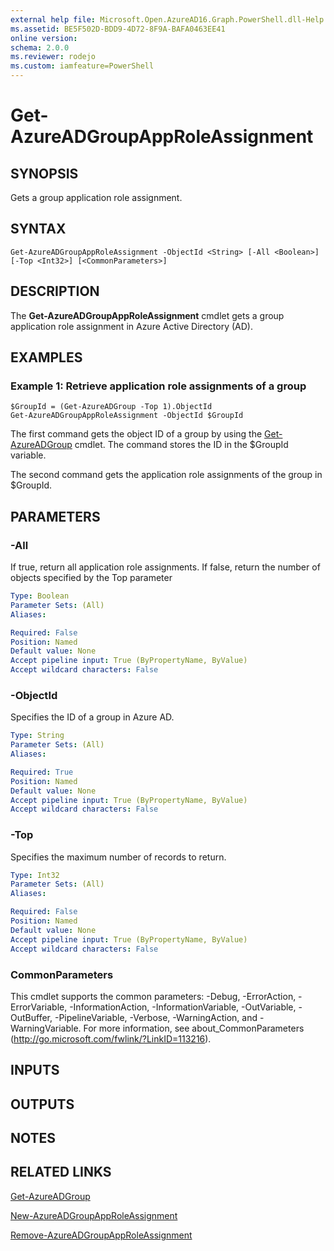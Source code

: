 ```yaml
---
external help file: Microsoft.Open.AzureAD16.Graph.PowerShell.dll-Help.xml
ms.assetid: BE5F502D-BDD9-4D72-8F9A-BAFA0463EE41
online version: 
schema: 2.0.0
ms.reviewer: rodejo
ms.custom: iamfeature=PowerShell
---
```


# Get-AzureADGroupAppRoleAssignment

## SYNOPSIS
Gets a group application role assignment.

## SYNTAX

```
Get-AzureADGroupAppRoleAssignment -ObjectId <String> [-All <Boolean>] [-Top <Int32>] [<CommonParameters>]
```

## DESCRIPTION
The **Get-AzureADGroupAppRoleAssignment** cmdlet gets a group application role assignment in Azure Active Directory (AD).

## EXAMPLES

### Example 1: Retrieve application role assignments of a group
```
$GroupId = (Get-AzureADGroup -Top 1).ObjectId
Get-AzureADGroupAppRoleAssignment -ObjectId $GroupId
```

The first command gets the object ID of a group by using the [Get-AzureADGroup](./Get-AzureADGroup.md) cmdlet.
The command stores the ID in the $GroupId variable.

The second command gets the application role assignments of the group in $GroupId.

## PARAMETERS

### -All
If true, return all application role assignments. If false, return the number of objects specified by the Top parameter

```yaml
Type: Boolean
Parameter Sets: (All)
Aliases: 

Required: False
Position: Named
Default value: None
Accept pipeline input: True (ByPropertyName, ByValue)
Accept wildcard characters: False
```

### -ObjectId
Specifies the ID of a group in Azure AD.

```yaml
Type: String
Parameter Sets: (All)
Aliases: 

Required: True
Position: Named
Default value: None
Accept pipeline input: True (ByPropertyName, ByValue)
Accept wildcard characters: False
```

### -Top
Specifies the maximum number of records to return.

```yaml
Type: Int32
Parameter Sets: (All)
Aliases: 

Required: False
Position: Named
Default value: None
Accept pipeline input: True (ByPropertyName, ByValue)
Accept wildcard characters: False
```

### CommonParameters
This cmdlet supports the common parameters: -Debug, -ErrorAction, -ErrorVariable, -InformationAction, -InformationVariable, -OutVariable, -OutBuffer, -PipelineVariable, -Verbose, -WarningAction, and -WarningVariable. For more information, see about_CommonParameters (<http://go.microsoft.com/fwlink/?LinkID=113216>).

## INPUTS

## OUTPUTS

## NOTES

## RELATED LINKS

[Get-AzureADGroup](./Get-AzureADGroup.md)

[New-AzureADGroupAppRoleAssignment](./New-AzureADGroupAppRoleAssignment.md)

[Remove-AzureADGroupAppRoleAssignment](./Remove-AzureADGroupAppRoleAssignment.md)
